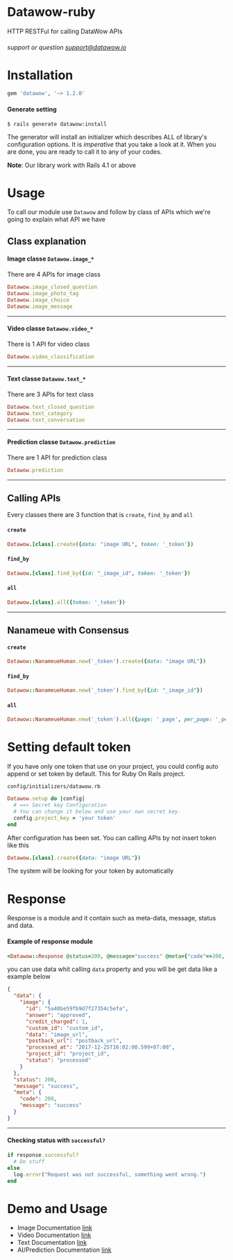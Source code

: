 # Datawow-ruby

HTTP RESTFul for calling DataWow APIs

###### support or question support@datawow.io

# Installation
```ruby
gem 'datawow', '~> 1.2.0'
```

#### Generate setting

```console
$ rails generate datawow:install
```
The generator will install an initializer which describes ALL of library's configuration options. It is *imperative* that you take a look at it. When you are done, you are ready to call it to any of your codes.

**Note**: Our library work with Rails 4.1 or above

# Usage

To call our module use `Datawow` and follow by class of APIs which we're going to explain what API we have

## Class explanation
#### Image classe `Datawow.image_*`
There are 4 APIs for image class

```ruby
Datawow.image_closed_question
Datawow.image_photo_tag
Datawow.image_choice
Datawow.image_message
```
---

#### Video classe `Datawow.video_*`
There is 1 API for video class

```ruby
Datawow.video_classification
```
---
#### Text classe `Datawow.text_*`
There are 3 APIs for text class

```ruby
Datawow.text_closed_question
Datawow.text_category
Datawow.text_conversation
```
---

#### Prediction classe `Datawow.prediction`
There are 1 API for prediction class

```ruby
Datawow.prediction
```
---
## Calling APIs
Every classes there are 3 function that is `create`, `find_by` and `all`
#### `create`
```ruby
Datawow.[class].create({data: "image URL", token: '_token'})
```

#### `find_by`
```ruby
Datawow.[class].find_by({id: "_image_id", token: '_token'})
```

#### `all`
```ruby
Datawow.[class].all({token: '_token'})
```
---
## Nanameue with Consensus
#### `create`
```ruby
Datawow::NanameueHuman.new('_token').create({data: "image URL"})
```

#### `find_by`
```ruby
Datawow::NanameueHuman.new('_token').find_by({id: "_image_id"})
```

#### `all`
```ruby
Datawow::NanameueHuman.new('_token').all({page: '_page', per_page: '_per_page'})
```

# Setting default token

If you have only one token that use on your project, you could config auto append or set token by default. This for Ruby On Rails project.

`config/initializers/datawow.rb`

```ruby
Datawow.setup do |config|
  # ==> Secret key Configuration
  # You can change it below and use your own secret key.
  config.project_key = 'your token'
end
```

After configuration has been set. You can calling APIs by not insert token like this
```ruby
Datawow.[class].create({data: "image URL"})
```
The system will be looking for your token by automatically

# Response

Response is a module and it contain such as meta-data, message, status and data.
#### Example of response module
```ruby
<Datawow::Response @status=200, @message="success" @meta={"code"=>200, "message"=>"success"}, @data={...}, />
```
you can use data whit calling `data` property and you will be get data like a example below

```json
{
  "data": {
    "image": {
      "id": "5a40be59fb9d7f27354c5efa",
      "answer": "approved",
      "credit_charged": 1,
      "custom_id": "custom_id",
      "data": "image_url",
      "postback_url": "postback_url",
      "processed_at": "2017-12-25T16:02:00.599+07:00",
      "project_id": "project_id",
      "status": "processed"
    }
  },
  "status": 200,
  "message": "success",
  "meta": {
    "code": 200,
    "message": "success"
  }
}
```
---
#### Checking status with `successful?`
```ruby
if response.successful?
  # Do stuff
else
  log.error("Request was not successful, something went wrong.")
end
```

# Demo and Usage
 - Image Documentation [link](README/image_docs.md)
 - Video Documentation [link](README/video_docs.md)
 - Text Documentation [link](README/text_docs.md)
 - AI/Prediction Documentation [link](README/ai_docs.md)
